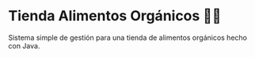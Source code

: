 # Tienda Alimentos Orgánicos 🍎🥦

Sistema simple de gestión para una tienda de alimentos orgánicos hecho con Java.
